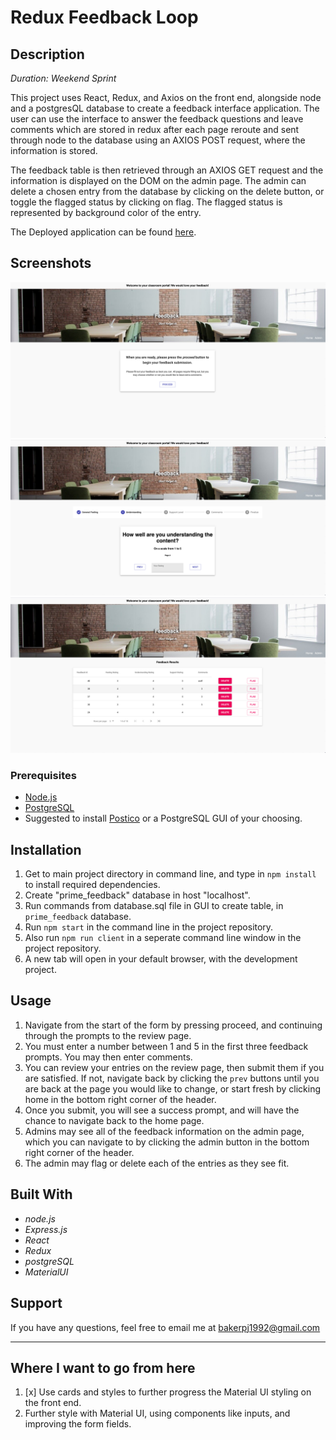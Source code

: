 # Redux Feedback Loop
## Description
_Duration: Weekend Sprint_

This project uses React, Redux, and Axios on the front end, alongside node and a postgresQL database to create a feedback interface application. The user can use the interface to answer the feedback questions and leave comments which are stored in redux after each page reroute and sent through node to the database using an AXIOS POST request, where the information is stored.

The feedback table is then retrieved through an AXIOS GET request and the information is displayed on the DOM on the admin page. The admin can delete a chosen entry from the database by clicking on the delete button, or toggle the flagged status by clicking on flag. The flagged status is represented by background color of the entry.

The Deployed application can be found [here](https://personal-feedback-form.herokuapp.com/).

## Screenshots
![](public/images/homepage.png)
![](public/images/form.png)
![](public/images/admin.png)

### Prerequisites

- [Node.js](https://nodejs.org/en/)
- [PostgreSQL](https://www.postgresql.org/download/)
- Suggested to install [Postico](https://eggerapps.at/postico/) or a PostgreSQL GUI of your choosing.

## Installation

1. Get to main project directory in command line, and type in ```npm install``` to install required dependencies.
2. Create "prime_feedback" database in host "localhost".
3. Run commands from database.sql file in GUI to create table, in ```prime_feedback``` database.
4. Run ```npm start``` in the command line in the project repository.
5. Also run ```npm run client``` in a seperate command line window in the project repository.
6. A new tab will open in your default browser, with the development project.

## Usage
1. Navigate from the start of the form by pressing proceed, and continuing through the prompts to the review page. 
2. You must enter a number between 1 and 5 in the first three feedback prompts. You may then enter comments.
3. You can review your entries on the review page, then submit them if you are satisfied. If not, navigate back by clicking the ```prev``` buttons until you are back at the page you would like to change, or start fresh by clicking home in the bottom right corner of the header.
4. Once you submit, you will see a success prompt, and will have the chance to navigate back to the home page.
5.  Admins may see all of the feedback information on the admin page, which you can navigate to by clicking the admin button in the bottom right corner of the header. 
6. The admin may flag or delete each of the entries as they see fit.


## Built With
- _node.js_
- _Express.js_
- _React_ 
- _Redux_
- _postgreSQL_
- _MaterialUI_

## Support

If you have any questions, feel free to email me at bakerpj1992@gmail.com

---

## Where I want to go from here

1. [x] Use cards and styles to further progress the Material UI styling on the front end.
2. Further style with Material UI, using components like inputs, and improving the form fields.